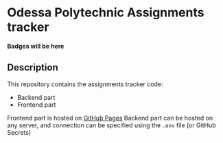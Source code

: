 # Odessа Polytechnic Assignments tracker

**Badges will be here**

## Description

This repository contains the assignments tracker code:
- Backend part
- Frontend part

Frontend part is hosted on [GitHub Pages](https://pages.github.com/)
Backend part can be hosted on any server, and connection can be specified using the `.env` file (or GitHub Secrets)
